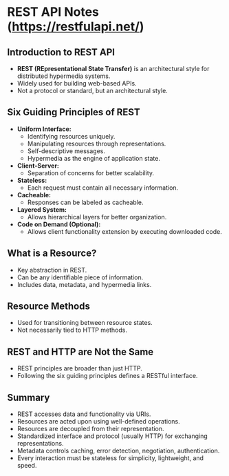 # REST API Notes (https://restfulapi.net/)

## Introduction to REST API
- **REST (REpresentational State Transfer)** is an architectural style for distributed hypermedia systems.
- Widely used for building web-based APIs.
- Not a protocol or standard, but an architectural style.

## Six Guiding Principles of REST
- **Uniform Interface:**
  - Identifying resources uniquely.
  - Manipulating resources through representations.
  - Self-descriptive messages.
  - Hypermedia as the engine of application state.
- **Client-Server:**
  - Separation of concerns for better scalability.
- **Stateless:**
  - Each request must contain all necessary information.
- **Cacheable:**
  - Responses can be labeled as cacheable.
- **Layered System:**
  - Allows hierarchical layers for better organization.
- **Code on Demand (Optional):**
  - Allows client functionality extension by executing downloaded code.

## What is a Resource?
- Key abstraction in REST.
- Can be any identifiable piece of information.
- Includes data, metadata, and hypermedia links.

## Resource Methods
- Used for transitioning between resource states.
- Not necessarily tied to HTTP methods.

## REST and HTTP are Not the Same
- REST principles are broader than just HTTP.
- Following the six guiding principles defines a RESTful interface.

## Summary
- REST accesses data and functionality via URIs.
- Resources are acted upon using well-defined operations.
- Resources are decoupled from their representation.
- Standardized interface and protocol (usually HTTP) for exchanging representations.
- Metadata controls caching, error detection, negotiation, authentication.
- Every interaction must be stateless for simplicity, lightweight, and speed.
